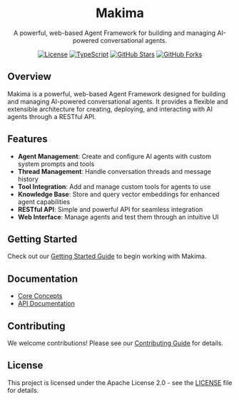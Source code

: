 <div align="center">

# Makima

A powerful, web-based Agent Framework for building and managing AI-powered conversational agents.

[![License](https://img.shields.io/badge/license-Apache%202.0-blue.svg)](https://github.com/makima-ai/makima/blob/main/LICENSE)
[![TypeScript](https://img.shields.io/badge/TypeScript-100%25-blue.svg)](https://github.com/makima-ai/makima)
[![GitHub Stars](https://img.shields.io/github/stars/makima-ai/makima.svg)](https://github.com/makima-ai/makima/stargazers)
[![GitHub Forks](https://img.shields.io/github/forks/makima-ai/makima.svg)](https://github.com/makima-ai/makima/network/members)

</div>

## Overview

Makima is a powerful, web-based Agent Framework designed for building and managing AI-powered conversational agents. It provides a flexible and extensible architecture for creating, deploying, and interacting with AI agents through a RESTful API.

## Features

- **Agent Management**: Create and configure AI agents with custom system prompts and tools
- **Thread Management**: Handle conversation threads and message history
- **Tool Integration**: Add and manage custom tools for agents to use
- **Knowledge Base**: Store and query vector embeddings for enhanced agent capabilities
- **RESTful API**: Simple and powerful API for seamless integration
- **Web Interface**: Manage agents and test them through an intuitive UI

## Getting Started

Check out our [Getting Started Guide](GETTING_STARTED.md) to begin working with Makima.

## Documentation

- [Core Concepts](docs/concepts.md)
- [API Documentation](docs/api/)

## Contributing

We welcome contributions! Please see our [Contributing Guide](CONTRIBUTING.md) for details.

## License

This project is licensed under the Apache License 2.0 - see the [LICENSE](LICENSE) file for details.
